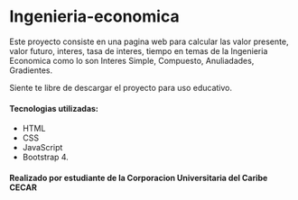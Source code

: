 # Ingenieria-economica

Este proyecto consiste en una pagina web para calcular las valor presente, valor futuro, interes, tasa de interes, tiempo en temas de la Ingenieria Economica como lo son Interes Simple, Compuesto, Anuliadades, Gradientes.

Siente te libre de descargar el proyecto para uso educativo. 

#### Tecnologias utilizadas:
- HTML
- CSS
- JavaScript
- Bootstrap 4.

#### Realizado por estudiante de la Corporacion Universitaria del Caribe CECAR
